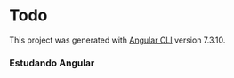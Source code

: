 # Todo

This project was generated with [Angular CLI](https://github.com/angular/angular-cli) version 7.3.10.

### Estudando Angular 
